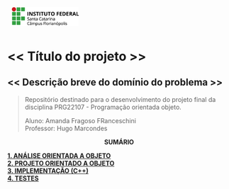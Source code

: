<img src="img/ifsc-logo.png"
     width="30%"
     style="padding: 10px">

# << Título do projeto >>

## << Descrição breve do domínio do problema >>

> Repositório destinado para o desenvolvimento do projeto final da disciplina 
> PRG22107 - Programação orientada objeto. 
> 
> Aluno: Amanda Fragoso FRanceschini  
> Professor: Hugo Marcondes

<p align=center><strong>SUMÁRIO</strong></p>

[**1. ANÁLISE ORIENTADA A OBJETO**](./analise.md)<br>
[**2. PROJETO ORIENTADO A OBJETO**](./projeto.md)<br>
[**3. IMPLEMENTAÇÃO (C++)**](./implementacao.md)<br>
[**4. TESTES**](./testes.md)<br>